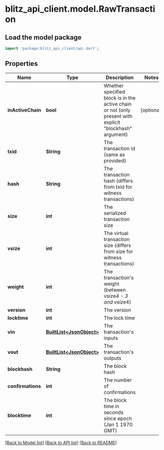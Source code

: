 # blitz_api_client.model.RawTransaction

## Load the model package
```dart
import 'package:blitz_api_client/api.dart';
```

## Properties
Name | Type | Description | Notes
------------ | ------------- | ------------- | -------------
**inActiveChain** | **bool** | Whether specified block is in the active chain or not (only present with explicit \"blockhash\" argument) | [optional] 
**txid** | **String** | The transaction id (same as provided) | 
**hash** | **String** | The transaction hash (differs from txid for witness transactions) | 
**size** | **int** | The serialized transaction size | 
**vsize** | **int** | The virtual transaction size (differs from size for witness transactions) | 
**weight** | **int** | The transaction's weight (between vsize*4 - 3 and vsize*4) | 
**version** | **int** | The version | 
**locktime** | **int** | The lock time | 
**vin** | [**BuiltList&lt;JsonObject&gt;**](JsonObject.md) | The transaction's inputs | 
**vout** | [**BuiltList&lt;JsonObject&gt;**](JsonObject.md) | The transaction's outputs | 
**blockhash** | **String** | The block hash | 
**confirmations** | **int** | The number of confirmations | 
**blocktime** | **int** | The block time in seconds since epoch (Jan 1 1970 GMT) | 

[[Back to Model list]](../README.md#documentation-for-models) [[Back to API list]](../README.md#documentation-for-api-endpoints) [[Back to README]](../README.md)


